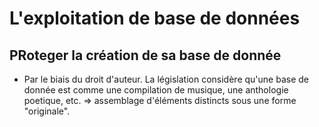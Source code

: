 # L'exploitation de base de données

## PRoteger la création de sa base de donnée

* Par le biais du droit d'auteur. La législation considère qu'une base de donnée est comme une compilation de musique, une anthologie poetique, etc. => assemblage d'éléments distincts sous une forme "originale".